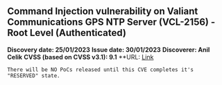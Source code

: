 ## Command Injection vulnerability on Valiant Communications GPS NTP Server (VCL-2156) - Root Level (Authenticated)

**Discovery date: 25/01/2023**
**Issue date: 30/01/2023**
**Discoverer: Anil Celik**
**CVSS (based on CVSS v3.1): 9.1**
**URL: [Link](https://cve.mitre.org/cgi-bin/cvename.cgi?name=CVE-2023-24693)

```
There will be NO PoCs released until this CVE completes it's "RESERVED" state.
```
